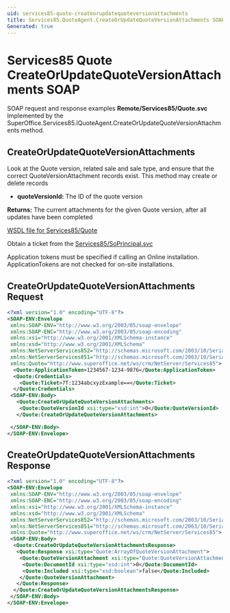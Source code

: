 ```yaml
---
uid: services85-quote-createorupdatequoteversionattachments
title: Services85.QuoteAgent.CreateOrUpdateQuoteVersionAttachments SOAP
Generated: true
---
```


# Services85 Quote CreateOrUpdateQuoteVersionAttachments SOAP

SOAP request and response examples **Remote/Services85/Quote.svc**
Implemented by the <see cref="M:SuperOffice.Services85.IQuoteAgent.CreateOrUpdateQuoteVersionAttachments">SuperOffice.Services85.IQuoteAgent.CreateOrUpdateQuoteVersionAttachments</see> method.

## CreateOrUpdateQuoteVersionAttachments

Look at the Quote version, related sale and sale type, and ensure that the correct QuoteVersionAttachment records exist. This method may create or delete records

* **quoteVersionId:** The ID of the quote version

**Returns:** The current attachments for the given Quote version, after all updates have been completed


[WSDL file for Services85/Quote](../Services85-Quote.md)

Obtain a ticket from the [Services85/SoPrincipal.svc](../SoPrincipal/index.md)

Application tokens must be specified if calling an Online installation. ApplicationTokens are not checked for on-site installations.

## CreateOrUpdateQuoteVersionAttachments Request

```xml
<?xml version="1.0" encoding="UTF-8"?>
<SOAP-ENV:Envelope
 xmlns:SOAP-ENV="http://www.w3.org/2003/05/soap-envelope"
 xmlns:SOAP-ENC="http://www.w3.org/2003/05/soap-encoding"
 xmlns:xsi="http://www.w3.org/2001/XMLSchema-instance"
 xmlns:xsd="http://www.w3.org/2001/XMLSchema"
 xmlns:NetServerServices852="http://schemas.microsoft.com/2003/10/Serialization/Arrays"
 xmlns:NetServerServices851="http://schemas.microsoft.com/2003/10/Serialization/"
 xmlns:Quote="http://www.superoffice.net/ws/crm/NetServer/Services85">
  <Quote:ApplicationToken>1234567-1234-9876</Quote:ApplicationToken>
  <Quote:Credentials>
    <Quote:Ticket>7T:1234abcxyzExample==</Quote:Ticket>
  </Quote:Credentials>
 <SOAP-ENV:Body>
   <Quote:CreateOrUpdateQuoteVersionAttachments>
    <Quote:QuoteVersionId xsi:type="xsd:int">0</Quote:QuoteVersionId>
   </Quote:CreateOrUpdateQuoteVersionAttachments>

 </SOAP-ENV:Body>
</SOAP-ENV:Envelope>

```


## CreateOrUpdateQuoteVersionAttachments Response

```xml
<?xml version="1.0" encoding="UTF-8"?>
<SOAP-ENV:Envelope
 xmlns:SOAP-ENV="http://www.w3.org/2003/05/soap-envelope"
 xmlns:SOAP-ENC="http://www.w3.org/2003/05/soap-encoding"
 xmlns:xsi="http://www.w3.org/2001/XMLSchema-instance"
 xmlns:xsd="http://www.w3.org/2001/XMLSchema"
 xmlns:NetServerServices852="http://schemas.microsoft.com/2003/10/Serialization/Arrays"
 xmlns:NetServerServices851="http://schemas.microsoft.com/2003/10/Serialization/"
 xmlns:Quote="http://www.superoffice.net/ws/crm/NetServer/Services85">
 <SOAP-ENV:Body>
  <Quote:CreateOrUpdateQuoteVersionAttachmentsResponse>
   <Quote:Response xsi:type="Quote:ArrayOfQuoteVersionAttachment">
    <Quote:QuoteVersionAttachment xsi:type="Quote:QuoteVersionAttachment">
     <Quote:DocumentId xsi:type="xsd:int">0</Quote:DocumentId>
     <Quote:Included xsi:type="xsd:boolean">false</Quote:Included>
    </Quote:QuoteVersionAttachment>
   </Quote:Response>
  </Quote:CreateOrUpdateQuoteVersionAttachmentsResponse>
 </SOAP-ENV:Body>
</SOAP-ENV:Envelope>

```

